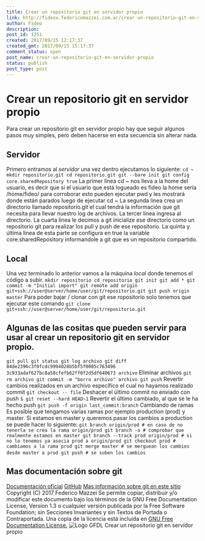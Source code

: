 ```yaml
---
title: Crear un repositorio git en servidor propio
link: http://fideox.federicomazzei.com.ar/crear-un-repositorio-git-en-servidor-propio/
author: Fideo
description: 
post_id: 1251
created: 2017/09/15 12:17:37
created_gmt: 2017/09/15 15:17:37
comment_status: open
post_name: crear-un-repositorio-git-en-servidor-propio
status: publish
post_type: post
---
```


# Crear un repositorio git en servidor propio

Para crear un repositorio git en servidor propio hay que seguir algunos pasos muy simples, pero deben hacerse en esta secuencia sin alterar nada. 

## Servidor

Primero entramos al _servidor_ una vez dentro ejecutamos lo siguiente: ` cd ~ mkdir repositorio.git cd repositorio.git git --bare init git config core.sharedRepository true ` La primer linea cd ~ nos lleva a la home del usuario, es decir que si el usuario que está logueado es fideo la home sería /home/fideo/ para corroborar esto pueden ejecutar pwd y les mostrará donde están parados luego de ejecutar cd ~ La segunda linea crea un directorio llamado repositorio.git el cual tendrá la información que git necesita para llevar nuestro log de archivos. La tercer linea ingresa al directorio. La cuarta linea le decimos a git inicialize ese directorio como un repositorio git para realizar los pull y push de ese repositorio. La quinta y última linea de esta parte se configura en true la variable core.sharedRepository informandole a git que es un repositorio compartido. 

## Local

Una vez terminado lo anterior vamos a la máquina _local_ donde tenemos el código a subir. ` mkdir repositorio cd repositorio git init git add * git commit -m "Initial import" git remote add origin git+ssh://user@server/home/user/git/repositorio.git git push origin master ` Para poder bajar / clonar con git ese ropositorio solo tenemos que ejecutar este comando ` git clone git+ssh://user@server/home/user/git/repositorio.git `

## Algunas de las cositas que pueden servir para usar al crear un repositorio git en servidor propio.

` git pull git status git log archivo git diff 84de2396c3f0fcdc9994028b5bf5f0005c763496 3c933adaf627bc8a58cfefb62ff0f2d5df640673 archivo ` Eliminar archivos ` git rm archivo git commit -m "borro archivo" archivo git push ` Revertir cambios realizados en un archivo específico el cual no hayamos realizado commit ` git checkout -- file ` Deshacer el último commit no enviado con push ` $ git reset --hard HEAD~1 ` Revertir el último cambiado, al que se le ha hecho push ` git push -f origin last_commit:branch ` Cambiando de ramas Es posible que tengamos varias ramas por ejemplo production (prod) y master. Si estamos en master y queremos pasar los cambios a production se puede hacer lo siguiente: ` git branch origin/prod # en caso de no tenerla se crea la rama origin/prod git branch -a # comprobar que realmente estamos en master git branch --track prod origin/prod # si no lo tenemos ya asocia prod a origin/prod git checkout prod # cambiamos a la rama prod git merge master # se merguean los cambios desde master a prod git push # se suben los cambios `  

## Mas documentación sobre git

[Documentación oficial](https://git-scm.com/documentation) [ GitHub](https://github.com/) [Mas información sobre git en este sitio](/category/git/) Copyright (C) 2017 Federico Mazzei Se permite copiar, distribuir y/o modificar este documento bajo los términos de la GNU Free Documentation License, Version 1.3 o cualquier versión publicada por la Free Software Foundation; sin Secciones Invariantes y sin Textos de Portada o Contraportada. Una copia de la licencia está incluida en [GNU Free Documentation License.](https://www.gnu.org/copyleft/fdl.html) ![Logo GFDL](http://fideox.federicomazzei.com.ar/wp-content/uploads/2017/09/GFDL_Logo.svg_.png) Crear un repositorio git en servidor propio